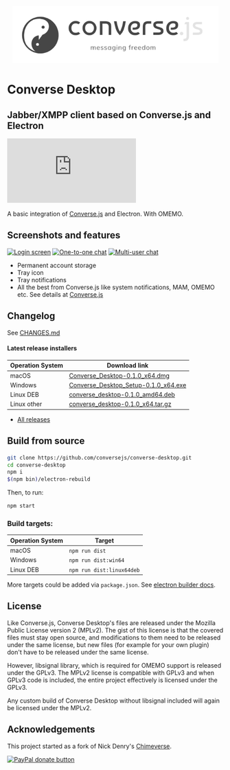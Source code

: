 <h2 style="text-align: center">
  <a href="https://conversejs.org" target="_blank" rel="noopener">
    <img alt="Converse-Desktop" src="https://github.com/conversejs/converse.js/blob/master/logo/readme.png" width="480">
  </a>
</h2>

# Converse Desktop

## Jabber/XMPP client based on Converse.js and Electron

[![XMPP Chat](https://conference.conversejs.org/muc_badge/discuss@conference.conversejs.org)](https://inverse.chat/#converse/room?jid=discuss@conference.conversejs.org)

A basic integration of [Converse.js](https://conversejs.org/) and Electron. With OMEMO.

## Screenshots and features

[![Login screen](https://user-images.githubusercontent.com/6234547/161444310-ed1157fe-4f09-4334-b133-f16a8b1ead86.jpg)](https://user-images.githubusercontent.com/6234547/161444142-87008557-a0ae-414d-ab81-9740502dab30.jpg)
[![One-to-one chat](https://user-images.githubusercontent.com/6234547/161444320-62179698-d4cb-4522-8ee4-5fd727bbff0d.jpg)](https://user-images.githubusercontent.com/6234547/161444152-8a44b284-48a6-4c8e-a16e-95399b4def16.jpg)
[![Multi-user chat](https://user-images.githubusercontent.com/6234547/161444323-5fe7e478-1923-47c3-9e99-84020fb44009.jpg)](https://user-images.githubusercontent.com/6234547/161444156-eb2224a7-6082-4fe7-aa55-44eec093e04d.jpg)


- Permanent account storage
- Tray icon
- Tray notifications
- All the best from Converse.js like system notifications, MAM, OMEMO etc. See details at [Converse.js](https://conversejs.org/)


## Changelog

See [CHANGES.md](https://github.com/conversejs/converse-desktop/blob/master/CHANGES.md)

#### Latest release installers

| Operation System | Download link                                                                                                                                        |
|------------------|------------------------------------------------------------------------------------------------------------------------------------------------------|
| macOS            | [Converse_Desktop-0.1.0_x64.dmg](https://github.com/conversejs/converse-desktop/releases/download/v0.1.0/Converse_Desktop-0.1.0_x64.dmg)             |
| Windows          | [Converse_Desktop_Setup-0.1.0_x64.exe](https://github.com/conversejs/converse-desktop/releases/download/v0.1.0/Converse_Desktop_Setup-0.1.0_x64.exe) |
| Linux DEB        | [converse_desktop-0.1.0_amd64.deb](https://github.com/conversejs/converse-desktop/releases/download/v0.1.0/converse_desktop-0.1.0_amd64.deb)         |
| Linux other      | [converse_desktop-0.1.0_x64.tar.gz](https://github.com/conversejs/converse-desktop/releases/download/v0.1.0/converse_desktop-0.1.0_x64.tar.gz)       |

   - [All releases](https://github.com/conversejs/converse-desktop/releases)


## Build from source

```bash
git clone https://github.com/conversejs/converse-desktop.git
cd converse-desktop
npm i
$(npm bin)/electron-rebuild
```

Then, to run:

```bash
npm start
```

### Build targets:

| Operation System | Target                    |
|------------------|---------------------------|
| macOS            | `npm run dist`            |
| Windows          | `npm run dist:win64`      |
| Linux DEB        | `npm run dist:linux64deb` |

More targets could be added via `package.json`. See [electron builder docs](https://www.electron.build/configuration/configuration).


## License

Like Converse.js, Converse Desktop's files are released under the Mozilla Public License version 2 (MPLv2). The gist of this license is that the covered files must stay open source, and modifications to them need to be released under the same license, but new files (for example for your own plugin) don't have to be released under the same license.

However, libsignal library, which is required for OMEMO support is released under the GPLv3. The MPLv2 license is compatible with GPLv3 and when GPLv3 code is included, the entire project effectively is licensed under the GPLv3.

Any custom build of Converse Desktop without libsignal included will again be licensed
under the MPLv2.


## Acknowledgements

This project started as a fork of Nick Denry's [Chimeverse](https://github.com/conversejs/converse-desktop).

<a href="https://www.paypal.com/cgi-bin/webscr?cmd=_s-xclick&hosted_button_id=6MZ5YRYEDSVSQ&source=url" title="Donate once-off to this project using Paypal">
   <img src="https://img.shields.io/badge/paypal-donate-yellow.svg" alt="PayPal donate button" />
</a>
